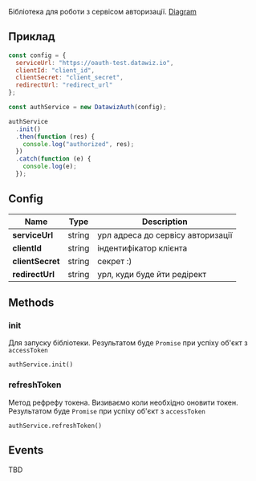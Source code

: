 Бібліотека для роботи з сервісом авторизації.
[Diagram](https://drive.google.com/file/d/1K5TrTGxDMzU2TJbedERWXLXFw31aUgdv/view?usp=sharing])

## Приклад

```javascript
const config = {
  serviceUrl: "https://oauth-test.datawiz.io",
  clientId: "client_id",
  clientSecret: "client_secret",
  redirectUrl: "redirect_url"
};

const authService = new DatawizAuth(config);

authService
  .init()
  .then(function (res) {
    console.log("authorized", res);
  })
  .catch(function (e) {
    console.log(e);
  });
```

## Config

| Name             | Type   | Description                       |
| ---------------- | ------ | --------------------------------- |
| **serviceUrl**   | string | урл адреса до сервісу авторизації |
| **clientId**     | string | індентифікатор клієнта            |
| **clientSecret** | string | секрет :)                         |
| **redirectUrl**  | string | урл, куди буде йти редірект       |

## Methods

### init

Для запуску бібліотеки. Результатом буде `Promise` при успіху об'єкт з
`accessToken`

`authService.init()`

### refreshToken

Метод рефрефу токена. Визиваємо коли необхідно оновити токен. Результатом буде
`Promise` при успіху об'єкт з `accessToken`

`authService.refreshToken()`

## Events

TBD
